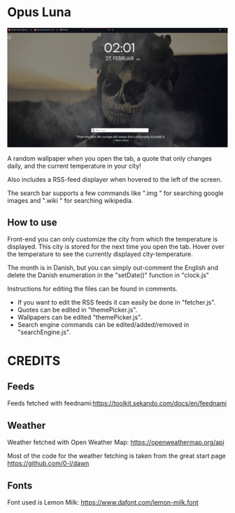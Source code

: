 # Opus Luna

![alt text](https://github.com/Restitutor-Orbis/Opus-Luna/blob/main/showcases/showcase1.png?raw=true)

A random wallpaper when you open the tab, a quote that only changes daily, and the current temperature in your city!

Also includes a RSS-feed displayer when hovered to the left of the screen.

The search bar supports a few commands like ".img <text>" for searching google images and ".wiki <text>" for searching wikipedia.
## How to use
Front-end you can only customize the city from which the temperature is displayed. This city is stored for the next time you open the tab. 
Hover over the temperature to see the currently displayed city-temperature. 

The month is in Danish, but you can simply out-comment the English and delete the Danish enumeration in the "setDate()" function in "clock.js"

Instructions for editing the files can be found in comments.
- If you want to edit the RSS feeds it can easily be done in "fetcher.js".
- Quotes can be edited in "themePicker.js".
- Wallpapers can be edited "themePicker.js".
- Search engine commands can be edited/added/removed in "searchEngine.js".  
# CREDITS

## Feeds
Feeds fetched with feednami:https://toolkit.sekando.com/docs/en/feednami

## Weather
Weather fetched with Open Weather Map: https://openweathermap.org/api

Most of the code for the weather fetching is taken from the great start page https://github.com/0-l/dawn

## Fonts
Font used is Lemon Milk: https://www.dafont.com/lemon-milk.font
 
